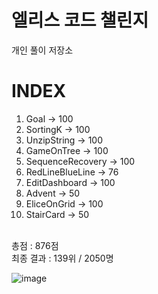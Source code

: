 # 엘리스 코드 챌린지
개인 풀이 저장소

# INDEX
1. Goal -> 100
2. SortingK -> 100
3. UnzipString -> 100
4. GameOnTree -> 100
5. SequenceRecovery -> 100
6. RedLineBlueLine -> 76
7. EditDashboard -> 100
8. Advent -> 50
9. EliceOnGrid -> 100
10. StairCard -> 50
<br>
총점 : 876점<br>
최종 결과 : 139위 / 2050명

![image](https://github.com/user-attachments/assets/87a4a2b9-751c-4ac7-9f28-d3eab9ba723a)
